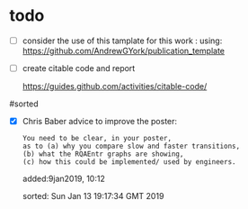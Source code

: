 




# todo

* [ ] consider the use of this tamplate for this work :
	using: https://github.com/AndrewGYork/publication_template



* [ ] create citable code and report

	https://guides.github.com/activities/citable-code/
	


#sorted

* [x] Chris Baber advice to improve the poster:
	```
	You need to be clear, in your poster, 
	as to (a) why you compare slow and faster transitions,
	(b) what the RQAEntr graphs are showing,
	(c) how this could be implemented/ used by engineers.
	```
	added:9jan2019, 10:12

	sorted: Sun Jan 13 19:17:34 GMT 2019



